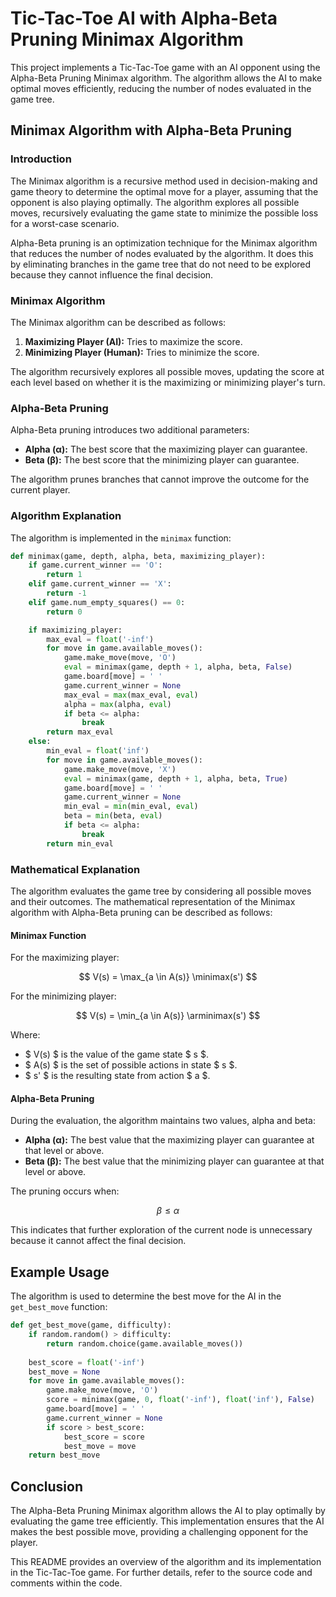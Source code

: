 # Tic-Tac-Toe AI with Alpha-Beta Pruning Minimax Algorithm

This project implements a Tic-Tac-Toe game with an AI opponent using the Alpha-Beta Pruning Minimax algorithm. The algorithm allows the AI to make optimal moves efficiently, reducing the number of nodes evaluated in the game tree.

## Minimax Algorithm with Alpha-Beta Pruning

### Introduction

The Minimax algorithm is a recursive method used in decision-making and game theory to determine the optimal move for a player, assuming that the opponent is also playing optimally. The algorithm explores all possible moves, recursively evaluating the game state to minimize the possible loss for a worst-case scenario.

Alpha-Beta pruning is an optimization technique for the Minimax algorithm that reduces the number of nodes evaluated by the algorithm. It does this by eliminating branches in the game tree that do not need to be explored because they cannot influence the final decision.

### Minimax Algorithm

The Minimax algorithm can be described as follows:

1. **Maximizing Player (AI):** Tries to maximize the score.
2. **Minimizing Player (Human):** Tries to minimize the score.

The algorithm recursively explores all possible moves, updating the score at each level based on whether it is the maximizing or minimizing player's turn.

### Alpha-Beta Pruning

Alpha-Beta pruning introduces two additional parameters:

- **Alpha (α):** The best score that the maximizing player can guarantee.
- **Beta (β):** The best score that the minimizing player can guarantee.

The algorithm prunes branches that cannot improve the outcome for the current player.

### Algorithm Explanation

The algorithm is implemented in the `minimax` function:

```python
def minimax(game, depth, alpha, beta, maximizing_player):
    if game.current_winner == 'O':
        return 1
    elif game.current_winner == 'X':
        return -1
    elif game.num_empty_squares() == 0:
        return 0

    if maximizing_player:
        max_eval = float('-inf')
        for move in game.available_moves():
            game.make_move(move, 'O')
            eval = minimax(game, depth + 1, alpha, beta, False)
            game.board[move] = ' '
            game.current_winner = None
            max_eval = max(max_eval, eval)
            alpha = max(alpha, eval)
            if beta <= alpha:
                break
        return max_eval
    else:
        min_eval = float('inf')
        for move in game.available_moves():
            game.make_move(move, 'X')
            eval = minimax(game, depth + 1, alpha, beta, True)
            game.board[move] = ' '
            game.current_winner = None
            min_eval = min(min_eval, eval)
            beta = min(beta, eval)
            if beta <= alpha:
                break
        return min_eval
```



### Mathematical Explanation

The algorithm evaluates the game tree by considering all possible moves and their outcomes. The mathematical representation of the Minimax algorithm with Alpha-Beta pruning can be described as follows:

#### Minimax Function

For the maximizing player:

$$\newcommand{\minimax}{\mathrm{minimax}} $$

$$ V(s) = \max_{a \in A(s)} \minimax(s') $$

For the minimizing player:

$$ V(s) = \min_{a \in A(s)} \arminimax(s') $$

Where:
- $ V(s) $ is the value of the game state $ s $.
- $ A(s) $ is the set of possible actions in state $ s $.
- $ s' $ is the resulting state from action $ a $.

#### Alpha-Beta Pruning

During the evaluation, the algorithm maintains two values, alpha and beta:

- **Alpha (α):** The best value that the maximizing player can guarantee at that level or above.
- **Beta (β):** The best value that the minimizing player can guarantee at that level or above.

The pruning occurs when:

$$ \beta \leq \alpha $$

This indicates that further exploration of the current node is unnecessary because it cannot affect the final decision.

## Example Usage

The algorithm is used to determine the best move for the AI in the `get_best_move` function:


```python
def get_best_move(game, difficulty):
    if random.random() > difficulty:
        return random.choice(game.available_moves())
    
    best_score = float('-inf')
    best_move = None
    for move in game.available_moves():
        game.make_move(move, 'O')
        score = minimax(game, 0, float('-inf'), float('inf'), False)
        game.board[move] = ' '
        game.current_winner = None
        if score > best_score:
            best_score = score
            best_move = move
    return best_move
```


## Conclusion

The Alpha-Beta Pruning Minimax algorithm allows the AI to play optimally by evaluating the game tree efficiently. This implementation ensures that the AI makes the best possible move, providing a challenging opponent for the player.

This README provides an overview of the algorithm and its implementation in the Tic-Tac-Toe game. For further details, refer to the source code and comments within the code.
